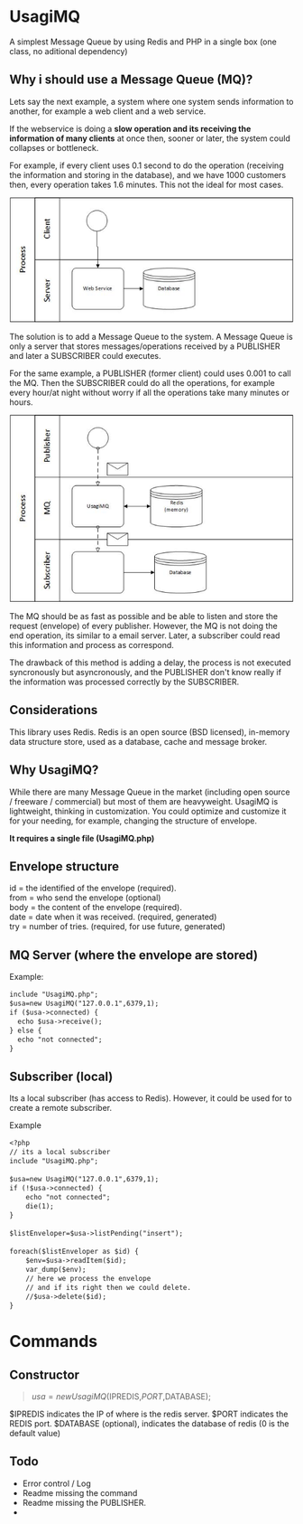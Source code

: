# UsagiMQ
A simplest Message Queue by using Redis and PHP in a single box (one class, no aditional dependency)

## Why i should use a Message Queue (MQ)?

Lets say the next example, a system where one system sends information to another, for example a web client and a web service.  

If the webservice is doing a **slow operation and its receiving the information of many clients** at once then, sooner or later, the system could collapses or bottleneck.

For example, if every client uses 0.1 second to do the operation (receiving the information and storing in the database), and we have 1000 customers then, every operation takes 1.6 minutes. This not the ideal for most cases.


![Web Service](visio/WebService.jpg "Web Service")

The solution is to add a Message Queue to the system. A Message Queue is only a server that stores messages/operations received by a PUBLISHER and later a SUBSCRIBER could executes.

For the same example, a PUBLISHER (former client) could uses 0.001 to call the MQ. Then the SUBSCRIBER could do all the operations, for example every hour/at night without worry if all the operations take many minutes or hours.


![MQ](visio/MQ.jpg "MQ")

The MQ should be as fast as possible and be able to listen and store the request (envelope) of every publisher. However, the MQ is not doing the end operation, its similar to a email server. 
Later, a subscriber could read this information and process as correspond.

The drawback of this method is adding a delay, the process is not executed syncronously but asyncronously, and the PUBLISHER don't know really if the information was processed correctly by the SUBSCRIBER.

## Considerations

This library uses Redis. Redis is an open source (BSD licensed), in-memory data structure store, used as a database, cache and message broker.

## Why UsagiMQ?

While there are many Message Queue in the market (including open source / freeware / commercial) but most of them are heavyweight.
UsagiMQ is lightweight, thinking in customization. You could optimize and customize it for your needing, for example, changing the structure of envelope.

**It requires a single file (UsagiMQ.php)**

## Envelope structure

id = the identified of the envelope (required).   
from = who send the envelope (optional)   
body = the content of the envelope (required).   
date = date when it was received. (required, generated)   
try = number of tries. (required, for use future, generated)   


## MQ Server (where the envelope are stored)

Example:
``` 
include "UsagiMQ.php";  
$usa=new UsagiMQ("127.0.0.1",6379,1);
if ($usa->connected) {
  echo $usa->receive();
} else {
  echo "not connected";
}
```
## Subscriber (local)

Its a local subscriber (has access to Redis). However, it could be used for to create a remote subscriber.

Example
``` 
<?php
// its a local subscriber
include "UsagiMQ.php";

$usa=new UsagiMQ("127.0.0.1",6379,1);
if (!$usa->connected) {
    echo "not connected";
    die(1);
}

$listEnveloper=$usa->listPending("insert");

foreach($listEnveloper as $id) {
    $env=$usa->readItem($id);
    var_dump($env);
    // here we process the envelope
    // and if its right then we could delete.
    //$usa->delete($id);
}
```

# Commands

## Constructor

> $usa=new UsagiMQ($IPREDIS,$PORT,$DATABASE);

$IPREDIS indicates the IP of where is the redis server.
$PORT indicates the REDIS port.
$DATABASE (optional), indicates the database of redis (0 is the default value)


## Todo

- Error control / Log
- Readme missing the command
- Readme missing the PUBLISHER.
- 

 